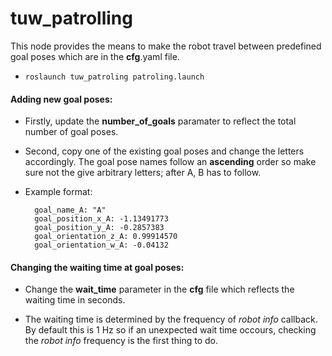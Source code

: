# tuw_patrolling

This node provides the means to make the robot travel between predefined goal poses which are in the **cfg**.yaml file.

* ```roslaunch tuw_patroling patroling.launch```

#### Adding new goal poses:

* Firstly, update the **number_of_goals** paramater to reflect the total number of goal poses.

* Second, copy one of the existing goal poses and change the letters accordingly. The goal pose names follow an **ascending** order so make sure not the give arbitrary letters; after A, B has to follow.

* Example format:

		goal_name_A: "A"
		goal_position_x_A: -1.13491773
		goal_position_y_A: -0.2857383
		goal_orientation_z_A: 0.99914570
		goal_orientation_w_A: -0.04132
		
		
#### Changing the waiting time at goal poses:

* Change the **wait_time** parameter in the **cfg** file which reflects the waiting time in seconds.
 
* The waiting time is determined by the frequency of _robot info_ callback. By default this is 1 Hz so if an unexpected wait time occours, checking the _robot info_ frequency is the first thing to do.